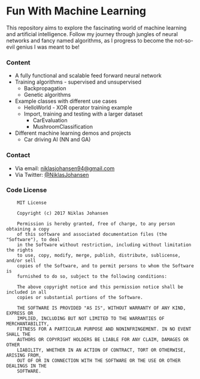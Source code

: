 # Fun With Machine Learning
This repository aims to explore the fascinating world of machine learning and artificial intelligence.
Follow my journey through jungles of neural networks and fancy named algorithms, as I progress to become the
not-so-evil genius I was meant to be!

### Content
 * A fully functional and scalable feed forward neural network
 * Training algorithms - supervised and unsupervised
    * Backpropagation
    * Genetic algorithms
 * Example classes with different use cases
    * HelloWorld - XOR operator training example
    * Import, training and testing with a larger dataset
        * CarEvaluation
        * MushroomClassification
 * Different machine learning demos and projects
    *  Car driving AI (NN and GA)

### Contact
* Via email: niklasjohansen94@gmail.com
* Via Twitter: [@NiklasJohansen](https://twitter.com/NiklasJohansen)

### Code License
```
    MIT License

    Copyright (c) 2017 Niklas Johansen

    Permission is hereby granted, free of charge, to any person obtaining a copy
    of this software and associated documentation files (the "Software"), to deal
    in the Software without restriction, including without limitation the rights
    to use, copy, modify, merge, publish, distribute, sublicense, and/or sell
    copies of the Software, and to permit persons to whom the Software is
    furnished to do so, subject to the following conditions:

    The above copyright notice and this permission notice shall be included in all
    copies or substantial portions of the Software.

    THE SOFTWARE IS PROVIDED "AS IS", WITHOUT WARRANTY OF ANY KIND, EXPRESS OR
    IMPLIED, INCLUDING BUT NOT LIMITED TO THE WARRANTIES OF MERCHANTABILITY,
    FITNESS FOR A PARTICULAR PURPOSE AND NONINFRINGEMENT. IN NO EVENT SHALL THE
    AUTHORS OR COPYRIGHT HOLDERS BE LIABLE FOR ANY CLAIM, DAMAGES OR OTHER
    LIABILITY, WHETHER IN AN ACTION OF CONTRACT, TORT OR OTHERWISE, ARISING FROM,
    OUT OF OR IN CONNECTION WITH THE SOFTWARE OR THE USE OR OTHER DEALINGS IN THE
    SOFTWARE.
```